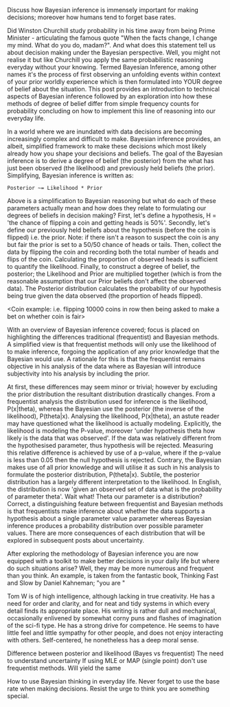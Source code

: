 Discuss how Bayesian inference is immensely important for making decisions; moreover how humans tend to forget base rates.

Did Winston Churchill study probability in his time away from being Prime Minister - articulating the famous quote "When the facts change, I change my mind. What do you do, madam?". And what does this statement tell us about decision making under the Bayesian perspective.
Well, you might not realise it but like Churchill you apply the same probabilistic reasoning everyday without your knowing. Termed Bayesian Inference, among other names it's the process of first observing an unfolding events within context of your prior worldly experience which is then formulated into YOUR degree of belief about the situation.
This post provides an introduction to technical aspects of Bayesian inference followed by an exploration into how these methods of degree of belief differ from simple frequency counts for probability concluding on how to implement this line of reasoning into our everyday life.

In a world where we are inundated with data decisions are becoming increasingly complex and difficult to make. Bayesian inference provides, an albeit, simplified framework to make these decisions which most likely already how you shape your decisions and beliefs.
The goal of the Bayesian inference is to derive a degree of belief (the posterior) from the what has just been observed (the likelihood) and previously held beliefs (the prior). Simplifying, Bayesian inference is written as:

	Posterior ~= Likelihood * Prior

Above is a simplification to Bayesian reasoning but what do each of these parameters actually mean and how does they relate to formulating our degrees of beliefs in decision making?
First, let's define a hypothesis, H = 'the chance of flipping a coin and getting heads is 50%'.
Secondly, let's define our previously held beliefs about the hypothesis (before the coin is flipped) i.e. the prior. Note: if there isn't a reason to suspect the coin is any but fair the prior is set to a 50/50 chance of heads or tails.
Then, collect the data by flipping the coin and recording both the total number of heads and flips of the coin. Calculating the proportion of observed heads is sufficient to quantify the likelihood.
Finally, to construct a degree of belief, the posterior; the Likelihood and Prior are multiplied together (which is from the reasonable assumption that our Prior beliefs don't affect the observed data).
The Posterior distribution calculates the probability of our hypothesis being true given the data observed (the proportion of heads flipped).

<Coin example: i.e. flipping 10000 coins in row then being asked to make a bet on whether coin is fair>

With an overview of Bayesian inference covered; focus is placed on highlighting the differences traditional (frequentist) and Bayesian methods. A simplified view is that frequentist methods will only use the likelihood of to make inference, forgoing the application of any prior knowledge that the Bayesian would use. A rationale for this is that the frequentist remains objective in his analysis of the data where as Bayesian will introduce subjectivity into his analysis by including the prior.


At first, these differences may seem minor or trivial; however by excluding the prior distribution the resultant distribution drastically changes. From a frequentist analysis the distribution used for inference is the likelihood, P(x|theta), whereas the Bayesian use the posterior (the inverse of the likelihood), P(theta|x). Analysing the likelihood, P(x|theta), an astute reader may have questioned what the likelihood is actually modeling. Explicitly, the likelihood is modeling the P-value, moreover 'under hypothesis theta how likely is the data that was observed'. If the data was relatively different from the hypothesised parameter, thus hypothesis will be rejected. Measuring this relative difference is achieved by use of a p-value, where if the p-value is less than 0.05 then the null hypothesis is rejected. Contrary, the Bayesian makes use of all prior knowledge and will utilise it as such in his analysis to formulate the posterior distribution, P(theta|x). Subtile, the posterior distribution has a largely different interpretation to the likelihood. In English, the distribution is now 'given an observed set of data what is the probability of parameter theta'. Wait what! Theta our parameter is a distribution? Correct, a distinguishing feature between frequentist and Bayesian methods is that frequentists make inference about whether the data supports a hypothesis about a single parameter value parameter whereas Bayesian inference produces a probability distribution over possible parameter values. There are more consequences of each distribution that will be explored in subsequent posts about uncertainty.

After exploring the methodology of Bayesian inference you are now equipped with a toolkit to make better decisions in your daily life but where do such situations arise? Well, they may be more numerous and frequent than you think. An example, is taken from the fantastic book, Thinking Fast and Slow by Daniel Kahneman; "you are "

Tom W is of high intelligence, although lacking in true creativity. He has a need for order and clarity, and for neat and tidy systems in which every detail finds its appropriate place. His writing is rather dull and mechanical, occasionally enlivened by somewhat corny puns and flashes of imagination of the sci-fi type. He has a strong drive for competence. He seems to have little feel and little sympathy for other people, and does not enjoy interacting with others. Self-centered, he nonetheless has a deep moral sense.


Difference between posterior and likelihood (Bayes vs frequentist)
	The need to understand uncertainty
	If using MLE or MAP (single point) don't use frequentist methods. Will yield the same

How to use Bayesian thinking in everyday life.
	Never forget to use the base rate when making decisions.
	Resist the urge to think you are something special.

